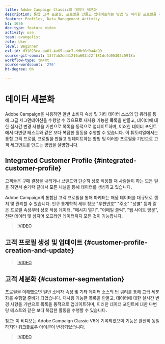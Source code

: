```yaml
---
title: Adobe Campaign Classic의 데이터 세분화
description: 통합 고객 프로필, 프로필을 만들고 업데이트하는 방법 및 이러한 프로필을 기반으로 고객 세그먼트를 만드는 방법을 이해합니다.
feature: Profiles, Data Management Activity
kt: 1656
doc-type: feature video
activity: use
team: evangelist
role: User
level: Beginner
exl-id: d31023ca-aa81-4a65-a4c7-ddbf0d0a4a99
source-git-commit: 13f7ab2dd41216a603a22f181dc4d06302c5918a
workflow-type: tm+mt
source-wordcount: '276'
ht-degree: 0%

---
```


# 데이터 세분화

Adobe Campaign을 사용하면 일반 소비자 속성 및 기타 데이터 소스의 딥 쿼리를 통해 고급 세그먼테이션을 수행할 수 있으므로 재사용 가능한 목록을 만들고, 데이터에 대한 실시간 변경 사항을 기반으로 목록을 동적으로 업데이트하며, 이러한 데이터 포인트에서 다변량 테스트와 같은 보다 복잡한 활동을 수행할 수 있습니다. 이 튜토리얼에서는 통합 고객 프로필, 프로필을 만들고 업데이트하는 방법 및 이러한 프로필을 기반으로 고객 세그먼트를 만드는 방법을 설명합니다.

## Integrated Customer Profile {#integrated-customer-profile}

고객들은 구매 결정을 내리거나 브랜드와 단순히 상호 작용할 때 사람들이 하는 모든 일을 하면서 손가락 끝에서 모든 채널을 통해 데이터를 생성하고 있습니다.

Adobe Campaign의 통합된 고객 프로필을 통해 마케터는 해당 데이터를 대규모로 캡처 및 관리할 수 있습니다. 인구 통계학적 세부 정보 &quot;우편번호&quot; &quot;주소&quot; &quot;성별&quot; 등과 같은 프로필 속성부터 상호 작용 데이터, &quot;메시지 열기&quot;, &quot;이메일 클릭&quot;, &quot;웹 사이트 방문&quot;, 전환 데이터 및 심지어 오프라인 데이터까지 모든 것이 가능합니다.

>[!VIDEO](https://video.tv.adobe.com/v/23629?quality=12&learn=on)

## 고객 프로필 생성 및 업데이트 {#customer-profile-creation-and-update}

>[!VIDEO](https://video.tv.adobe.com/v/23632?quality=12&learn=on)

## 고객 세분화  {#customer-segmentation}

프로필을 이해했으면 일반 소비자 속성 및 기타 데이터 소스의 딥 쿼리를 통해 고급 세분화를 수행할 준비가 되었습니다. 재사용 가능한 목록을 만들고, 데이터에 대한 실시간 변경 사항을 기반으로 목록을 동적으로 업데이트하며, 이러한 데이터 포인트에 대한 다변량 테스트와 같은 보다 복잡한 활동을 수행할 수 있습니다.

참고: 이 비디오는 Adobe Campaign Classic V6에 기록되었으며 기능은 완전히 동일하지만 워크플로우 아이콘이 변경되었습니다.

>[!VIDEO](https://video.tv.adobe.com/v/23635?quality=12&learn=on)

